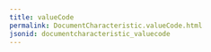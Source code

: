 ```yaml
---
title: valueCode
permalink: DocumentCharacteristic.valueCode.html
jsonid: documentcharacteristic_valuecode
---
```

